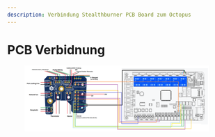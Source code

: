 ```yaml
---
description: Verbindung Stealthburner PCB Board zum Octopus
---
```


# PCB Verbidnung

<figure><img src="../../../../../../.gitbook/assets/SB_PCB_Octopus.png" alt=""><figcaption></figcaption></figure>
